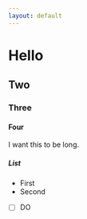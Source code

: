 ```yaml
---
layout: default
---
```

# Hello

## Two
### Three
#### Four
I want this to be long.
<i class="mdi mdi-github-circle"></i>

##### List
* First
* Second

- [ ] DO